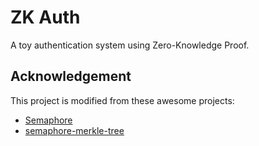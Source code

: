 # ZK Auth

A toy authentication system using Zero-Knowledge Proof.

## Acknowledgement

This project is modified from these awesome projects:

- [Semaphore](https://github.com/appliedzkp/semaphore)
- [semaphore-merkle-tree](https://github.com/weijiekoh/semaphore-merkle-tree)
